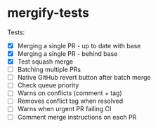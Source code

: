 # mergify-tests

Tests:

- [x] Merging a single PR - up to date with base
- [x] Merging a single PR - behind base
- [x] Test squash merge
- [ ] Batching multiple PRs
- [ ] Native GitHub revert button after batch merge
- [ ] Check queue priority
- [ ] Warns on conflicts (comment + tag)
- [ ] Removes conflict tag when resolved
- [ ] Warns when urgent PR failing CI
- [ ] Comment merge instructions on each PR
